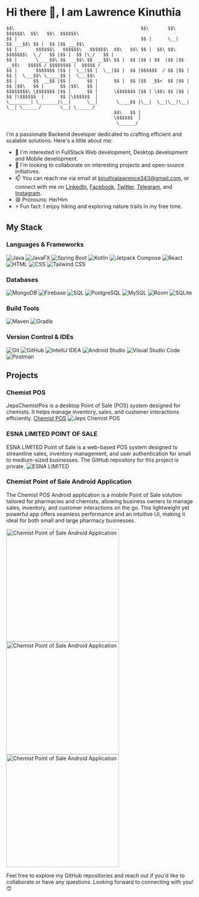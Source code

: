 # Hi there 👋, I am Lawrence Kinuthia 

```
$$\                                               $$\       $$\            $$$$$$\  $$\   $$\  $$$$$$\  
$$ |                                              $$ |      \__|          $$ ___$$\ $$ |  $$ |$$ ___$$\ 
$$ |       $$$$$$\   $$$$$$\   $$$$$$\  $$\   $$\ $$ |  $$\ $$\ $$$$$$$\  \_/   $$ |$$ |  $$ |\_/   $$ |
$$ |       \____$$\ $$  __$$\ $$  __$$\ $$ |  $$ |$$ | $$  |$$ |$$  __$$\   $$$$$ / $$$$$$$$ |  $$$$$ / 
$$ |       $$$$$$$ |$$ |  \__|$$ |  \__|$$ |  $$ |$$$$$$  / $$ |$$ |  $$ |  \___$$\ \_____$$ |  \___$$\ 
$$ |      $$  __$$ |$$ |      $$ |      $$ |  $$ |$$  _$$<  $$ |$$ |  $$ |$$\   $$ |      $$ |$$\   $$ |
$$$$$$$$\ \$$$$$$$ |$$ |      $$ |      \$$$$$$$ |$$ | \$$\ $$ |$$ |  $$ |\$$$$$$  |      $$ |\$$$$$$  |
\________| \_______|\__|      \__|       \____$$ |\__|  \__|\__|\__|  \__| \______/       \__| \______/ 
                                        $$\   $$ |                                                      
                                        \$$$$$$  |                                                      
                                         \______/                                                       
```

I'm a passionate Backend developer dedicated to crafting efficient and scalable solutions. Here's a little about me:

- 👀 I'm interested in FullStack Web development, Desktop development and Mobile development.
- 💞️ I'm looking to collaborate on interesting projects and open-source initiatives.
- 📫 You can reach me via email at [kinuthialawrence343@gmail.com](mailto:kinuthialawrence343@gmail.com), or connect with me on [LinkedIn](https://www.linkedin.com/in/kinuthialawrence/), [Facebook](https://www.facebook.com/larrykin), [Twitter](https://twitter.com/larrykin343), [Telegram](https://t.me/larrykin343), and [Instagram](https://www.instagram.com/kinuthialawrence/).
- 😄 Pronouns: He/Him 
- ⚡ Fun fact: I enjoy hiking and exploring nature trails in my free time.

## My Stack

### Languages & Frameworks
![Java](https://img.shields.io/badge/Java-ED8B00?style=for-the-badge&logo=java&logoColor=white)
![JavaFX](https://img.shields.io/badge/JavaFX-1E88E5?style=for-the-badge&logo=java&logoColor=white)
![Spring Boot](https://img.shields.io/badge/Spring_Boot-6DB33F?style=for-the-badge&logo=spring-boot&logoColor=white)
![Kotlin](https://img.shields.io/badge/Kotlin-0095D5?style=for-the-badge&logo=kotlin&logoColor=white)
![Jetpack Compose](https://img.shields.io/badge/Jetpack_Compose-4285F4?style=for-the-badge&logo=jetpack-compose&logoColor=white)
![React](https://img.shields.io/badge/React-20232A?style=for-the-badge&logo=react&logoColor=61DAFB)
![HTML](https://img.shields.io/badge/HTML5-E34F26?style=for-the-badge&logo=html5&logoColor=white)
![CSS](https://img.shields.io/badge/CSS3-1572B6?style=for-the-badge&logo=css3&logoColor=white)
![Tailwind CSS](https://img.shields.io/badge/Tailwind_CSS-38B2AC?style=for-the-badge&logo=tailwind-css&logoColor=white)

### Databases
![MongoDB](https://img.shields.io/badge/MongoDB-47A248?style=for-the-badge&logo=mongodb&logoColor=white)
![Firebase](https://img.shields.io/badge/Firebase-FFCA28?style=for-the-badge&logo=firebase&logoColor=white)
![SQL](https://img.shields.io/badge/SQL-4479A1?style=for-the-badge&logo=sqlite&logoColor=white)
![PostgreSQL](https://img.shields.io/badge/PostgreSQL-336791?style=for-the-badge&logo=postgresql&logoColor=white)
![MySQL](https://img.shields.io/badge/MySQL-4479A1?style=for-the-badge&logo=mysql&logoColor=white)
![Room](https://img.shields.io/badge/Room-00ACC1?style=for-the-badge&logo=android&logoColor=white)
![SQLite](https://img.shields.io/badge/SQLite-003B57?style=for-the-badge&logo=sqlite&logoColor=white)

### Build Tools
![Maven](https://img.shields.io/badge/Maven-C71A36?style=for-the-badge&logo=apache-maven&logoColor=white)
![Gradle](https://img.shields.io/badge/Gradle-02303A?style=for-the-badge&logo=gradle&logoColor=white)

### Version Control & IDEs
![Git](https://img.shields.io/badge/Git-F05032?style=for-the-badge&logo=git&logoColor=white)
![GitHub](https://img.shields.io/badge/GitHub-181717?style=for-the-badge&logo=github&logoColor=white)
![IntelliJ IDEA](https://img.shields.io/badge/IntelliJ_IDEA-000000?style=for-the-badge&logo=intellij-idea&logoColor=white)
![Android Studio](https://img.shields.io/badge/Android_Studio-3DDC84?style=for-the-badge&logo=android-studio&logoColor=white)
![Visual Studio Code](https://img.shields.io/badge/Visual_Studio_Code-007ACC?style=for-the-badge&logo=visual-studio-code&logoColor=white)
![Postman](https://img.shields.io/badge/Postman-FF6C37?style=for-the-badge&logo=postman&logoColor=white)

## Projects

### Chemist POS
JepsChemistPos is a desktop Point of Sale (POS) system designed for chemists. It helps manage inventory, sales, and customer interactions efficiently.
[Chemist POS](https://github.com/kinuthia-lawrence/JepsChemistPos/blob/master/README.md)
![Jeps Chemist POS](https://github.com/kinuthia-lawrence/profile-assets/blob/script_testing/images/jelps-dashboard.png)

### ESNA LIMITED POINT OF SALE
ESNA LIMITED Point of Sale is a web-based POS system designed to streamline sales, inventory management, and user authentication for small to medium-sized businesses. The GitHub repository for this project is private.
![ESNA LIMITED](https://github.com/kinuthia-lawrence/profile-assets/blob/script_testing/images/esna-home.png)

### Chemist Point of Sale Android Application
The Chemist POS Android application is a mobile Point of Sale solution tailored for pharmacies and chemists, allowing business owners to manage sales, inventory, and customer interactions on the go. This lightweight yet powerful app offers seamless performance and an intuitive UI, making it ideal for both small and large pharmacy businesses.

<img src="https://github.com/kinuthia-lawrence/profile-assets/blob/script_testing/images/chemist-pos-splash-screen.jpg" alt="Chemist Point of Sale Android Application" width="300"/><img src="https://github.com/kinuthia-lawrence/profile-assets/blob/script_testing/images/chemist-pos-login-screen.jpg" alt="Chemist Point of Sale Android Application" width="300"/><img src="https://github.com/kinuthia-lawrence/profile-assets/blob/script_testing/images/chemist-pos-dashboard-screen.jpg" alt="Chemist Point of Sale Android Application" width="300"/>




Feel free to explore my GitHub repositories and reach out if you'd like to collaborate or have any questions. Looking forward to connecting with you! 😊

